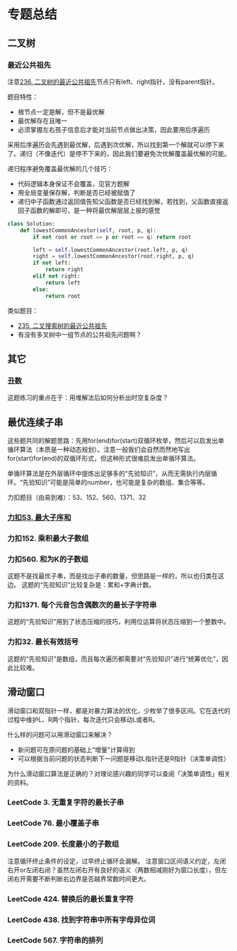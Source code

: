 # 专题总结

## 二叉树

### 最近公共祖先

注意[236. 二叉树的最近公共祖先](https://leetcode-cn.com/problems/lowest-common-ancestor-of-a-binary-tree/)节点只有left、right指针，没有parent指针。

题目特性：

- 根节点一定是解，但不是最优解
- 最优解存在且唯一
- 必须掌握左右孩子信息后才能对当前节点做出决策，因此要用后序遍历

采用后序遍历会先遇到最优解，后遇到次优解，所以找到第一个解就可以停下来了。递归（不像迭代）是停不下来的，因此我们要避免次优解覆盖最优解的可能。

递归程序避免覆盖最优解的几个技巧：

- 代码逻辑本身保证不会覆盖，见官方题解
- 用全局变量保存解，判断是否已经被赋值了
- 递归中子函数通过返回值告知父函数是否已经找到解，若找到，父函数直接返回子函数的解即可，是一种将最优解层层上报的感觉

```python
class Solution:
    def lowestCommonAncestor(self, root, p, q):
        if not root or root == p or root == q: return root

        left = self.lowestCommonAncestor(root.left, p, q)
        right = self.lowestCommonAncestor(root.right, p, q)
        if not left:
            return right
        elif not right:
            return left
        else:
            return root
```

类似题目：
- [235. 二叉搜索树的最近公共祖先](https://leetcode-cn.com/problems/lowest-common-ancestor-of-a-binary-search-tree/)
- 有没有多叉树中一组节点的公共祖先问题啊？

## 其它
### 丑数

这题练习的重点在于：用堆解法后如何分析出时空复杂度？

## 最优连续子串

这些题共同的解题思路：先用for(end)for(start)双循环枚举，然后可以启发出单循环算法（本质是一种动态规划）。注意一般我们会自然而然地写出for(start)for(end)的双循环形式，但这种形式很难启发出单循环算法。

单循环算法是在外层循环中提炼出足够多的“先验知识”，从而无需执行内层循环。“先验知识”可能是简单的number，也可能是复杂的数组、集合等等。

力扣题目（由易到难）：53、152、560、1371、32

### [力扣53. 最大子序和](https://leetcode-cn.com/problems/maximum-subarray/)

### 力扣152. 乘积最大子数组

### 力扣560. 和为K的子数组

这题不是找最优子串，而是找出子串的数量，但思路是一样的，所以也归类在这边。
这题的“先验知识”比较复杂是：累和+字典计数。

### 力扣1371. 每个元音包含偶数次的最长子字符串

这题的“先验知识”用到了状态压缩的技巧，利用位运算将状态压缩到一个整数中。

### 力扣32. 最长有效括号
这题的“先验知识”是数组，而且每次遍历都需要对“先验知识”进行“统筹优化”，因此比较难。


## 滑动窗口
滑动窗口和双指针一样，都是对暴力算法的优化，少枚举了很多区间。它在迭代的过程中维护L、R两个指针，每次迭代只会移动L或者R。

什么样的问题可以用滑动窗口来解决？

- 新问题可在原问题的基础上“增量”计算得到
- 可以根据当前问题的状态判断下一问题是移动L指针还是R指针（决策单调性）

为什么滑动窗口算法是正确的？对理论感兴趣的同学可以查阅「决策单调性」相关的资料。

### LeetCode 3. 无重复字符的最长子串
### LeetCode 76. 最小覆盖子串
### LeetCode 209. 长度最小的子数组
注意循环终止条件的设定，过早终止循环会漏解。
注意窗口区间语义约定，左闭右开or左闭右闭？虽然左闭右开有良好的语义（两数相减刚好为窗口长度），但左闭右开需要不断判断右边界是否越界常数时间更大。

### LeetCode 424. 替换后的最长重复字符
### LeetCode 438. 找到字符串中所有字母异位词
### LeetCode 567. 字符串的排列
